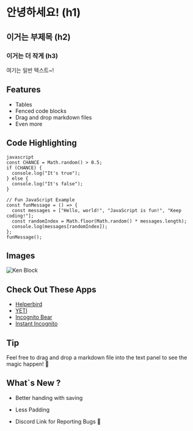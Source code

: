 # 안녕하세요! (h1)
## 이거는 부제목 (h2)
### 이거는 더 작게 (h3)
여기는 일반 텍스트~!

## Features

- Tables
- Fenced code blocks
- Drag and drop markdown files
- Even more

## Code Highlighting

```
javascript
const CHANCE = Math.random() > 0.5;
if (CHANCE) {
  console.log("It's true");
} else {
  console.log("It's false");
}

// Fun JavaScript Example
const funMessage = () => {
  const messages = ["Hello, world!", "JavaScript is fun!", "Keep coding!"];
  const randomIndex = Math.floor(Math.random() * messages.length);
  console.log(messages[randomIndex]);
};
funMessage();
```

## Images

![Ken Block](https://i.ytimg.com/vi/esBYZjbz1zw/maxresdefault.jpg 'Ken Block rip')

## Check Out These Apps

- [Helperbird](https://www.helperbird.com/)
- [YETI](https://chromewebstore.google.com/detail/yeti-remove-google-search/oabpkkceeoccgofdohlalinahlcpmkeh)
- [Incognito Bear](https://www.incognitomode.app/)
- [Instant Incognito](https://chromewebstore.google.com/detail/instant-incognito/nmpkielhmiedcangemghlabbhadpmkij)

## Tip

Feel free to drag and drop a markdown file into the text panel to see the magic happen! 🎉
 

## What`s New ?

 - Better handing with saving 

 - Less Padding 

 -  Discord Link for Reporting Bugs 🎉
 
